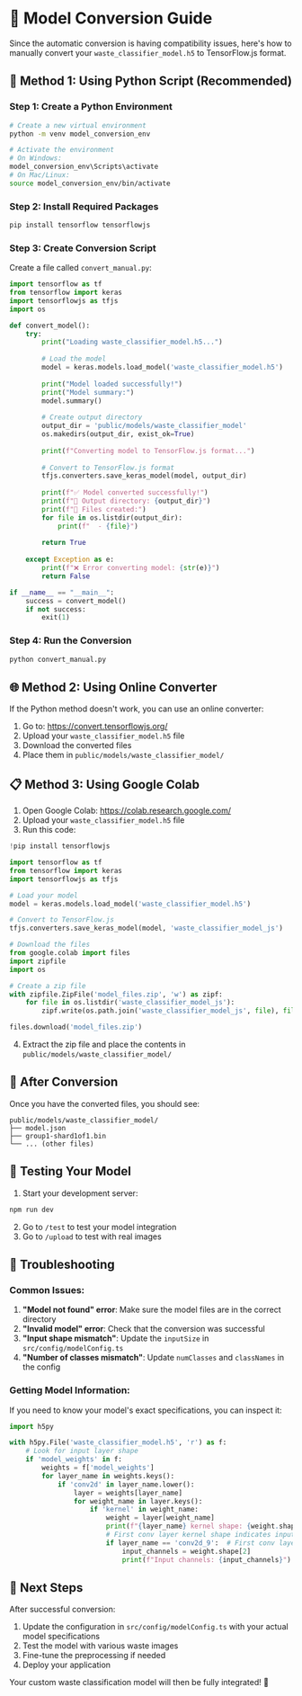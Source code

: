 # 🔄 Model Conversion Guide

Since the automatic conversion is having compatibility issues, here's how to manually convert your `waste_classifier_model.h5` to TensorFlow.js format.

## 🐍 Method 1: Using Python Script (Recommended)

### Step 1: Create a Python Environment
```bash
# Create a new virtual environment
python -m venv model_conversion_env

# Activate the environment
# On Windows:
model_conversion_env\Scripts\activate
# On Mac/Linux:
source model_conversion_env/bin/activate
```

### Step 2: Install Required Packages
```bash
pip install tensorflow tensorflowjs
```

### Step 3: Create Conversion Script
Create a file called `convert_manual.py`:

```python
import tensorflow as tf
from tensorflow import keras
import tensorflowjs as tfjs
import os

def convert_model():
    try:
        print("Loading waste_classifier_model.h5...")
        
        # Load the model
        model = keras.models.load_model('waste_classifier_model.h5')
        
        print("Model loaded successfully!")
        print("Model summary:")
        model.summary()
        
        # Create output directory
        output_dir = 'public/models/waste_classifier_model'
        os.makedirs(output_dir, exist_ok=True)
        
        print(f"Converting model to TensorFlow.js format...")
        
        # Convert to TensorFlow.js format
        tfjs.converters.save_keras_model(model, output_dir)
        
        print(f"✅ Model converted successfully!")
        print(f"📁 Output directory: {output_dir}")
        print(f"📝 Files created:")
        for file in os.listdir(output_dir):
            print(f"  - {file}")
            
        return True
        
    except Exception as e:
        print(f"❌ Error converting model: {str(e)}")
        return False

if __name__ == "__main__":
    success = convert_model()
    if not success:
        exit(1)
```

### Step 4: Run the Conversion
```bash
python convert_manual.py
```

## 🌐 Method 2: Using Online Converter

If the Python method doesn't work, you can use an online converter:

1. Go to: https://convert.tensorflowjs.org/
2. Upload your `waste_classifier_model.h5` file
3. Download the converted files
4. Place them in `public/models/waste_classifier_model/`

## 📋 Method 3: Using Google Colab

1. Open Google Colab: https://colab.research.google.com/
2. Upload your `waste_classifier_model.h5` file
3. Run this code:

```python
!pip install tensorflowjs

import tensorflow as tf
from tensorflow import keras
import tensorflowjs as tfjs

# Load your model
model = keras.models.load_model('waste_classifier_model.h5')

# Convert to TensorFlow.js
tfjs.converters.save_keras_model(model, 'waste_classifier_model_js')

# Download the files
from google.colab import files
import zipfile
import os

# Create a zip file
with zipfile.ZipFile('model_files.zip', 'w') as zipf:
    for file in os.listdir('waste_classifier_model_js'):
        zipf.write(os.path.join('waste_classifier_model_js', file), file)

files.download('model_files.zip')
```

4. Extract the zip file and place the contents in `public/models/waste_classifier_model/`

## 🔧 After Conversion

Once you have the converted files, you should see:
```
public/models/waste_classifier_model/
├── model.json
├── group1-shard1of1.bin
└── ... (other files)
```

## 🧪 Testing Your Model

1. Start your development server:
```bash
npm run dev
```

2. Go to `/test` to test your model integration
3. Go to `/upload` to test with real images

## 🐛 Troubleshooting

### Common Issues:

1. **"Model not found" error**: Make sure the model files are in the correct directory
2. **"Invalid model" error**: Check that the conversion was successful
3. **"Input shape mismatch"**: Update the `inputSize` in `src/config/modelConfig.ts`
4. **"Number of classes mismatch"**: Update `numClasses` and `classNames` in the config

### Getting Model Information:

If you need to know your model's exact specifications, you can inspect it:

```python
import h5py

with h5py.File('waste_classifier_model.h5', 'r') as f:
    # Look for input layer shape
    if 'model_weights' in f:
        weights = f['model_weights']
        for layer_name in weights.keys():
            if 'conv2d' in layer_name.lower():
                layer = weights[layer_name]
                for weight_name in layer.keys():
                    if 'kernel' in weight_name:
                        weight = layer[weight_name]
                        print(f"{layer_name} kernel shape: {weight.shape}")
                        # First conv layer kernel shape indicates input channels
                        if layer_name == 'conv2d_9':  # First conv layer
                            input_channels = weight.shape[2]
                            print(f"Input channels: {input_channels}")
```

## 📝 Next Steps

After successful conversion:

1. Update the configuration in `src/config/modelConfig.ts` with your actual model specifications
2. Test the model with various waste images
3. Fine-tune the preprocessing if needed
4. Deploy your application

Your custom waste classification model will then be fully integrated! 🎉 